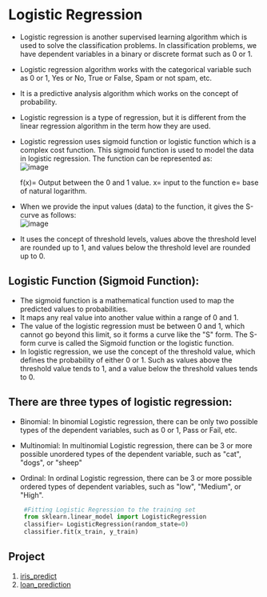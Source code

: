 # Logistic Regression           
  - Logistic regression is another supervised learning algorithm which is used to solve the classification problems. In classification problems, we have dependent variables in a binary or discrete format such as 0 or 1.
  - Logistic regression algorithm works with the categorical variable such as 0 or 1, Yes or No, True or False, Spam or not spam, etc.
  - It is a predictive analysis algorithm which works on the concept of probability.
  - Logistic regression is a type of regression, but it is different from the linear regression algorithm in the term how they are used.
  - Logistic regression uses sigmoid function or logistic function which is a complex cost function. This sigmoid function is used to model the data in logistic regression. The function can be represented as: \
   ![image](https://user-images.githubusercontent.com/58425689/107841337-1eb2c180-6de2-11eb-8cfb-3ba3650e057d.png)
   
      f(x)= Output between the 0 and 1 value.
      x= input to the function
      e= base of natural logarithm.
  - When we provide the input values (data) to the function, it gives the S-curve as follows: \
  ![image](https://user-images.githubusercontent.com/58425689/107841338-207c8500-6de2-11eb-825f-079b70534687.png)

  - It uses the concept of threshold levels, values above the threshold level are rounded up to 1, and values below the threshold level are rounded up to 0.
 
## Logistic Function (Sigmoid Function):
- The sigmoid function is a mathematical function used to map the predicted values to probabilities.
- It maps any real value into another value within a range of 0 and 1.
- The value of the logistic regression must be between 0 and 1, which cannot go beyond this limit, so it forms a curve like the "S" form. The S-form curve is called the Sigmoid function or the logistic function.
- In logistic regression, we use the concept of the threshold value, which defines the probability of either 0 or 1. Such as values above the threshold value tends to 1, and a value below the threshold values tends to 0.

## There are three types of logistic regression: 
- Binomial: In binomial Logistic regression, there can be only two possible types of the dependent variables, such as 0 or 1, Pass or Fail, etc.
- Multinomial: In multinomial Logistic regression, there can be 3 or more possible unordered types of the dependent variable, such as "cat", "dogs", or "sheep"
- Ordinal: In ordinal Logistic regression, there can be 3 or more possible ordered types of dependent variables, such as "low", "Medium", or "High".
   
   
   ```python
    #Fitting Logistic Regression to the training set  
    from sklearn.linear_model import LogisticRegression  
    classifier= LogisticRegression(random_state=0)  
    classifier.fit(x_train, y_train)  
  ```
## Project
1. [iris_predict](https://github.com/rjnp2/iris_predict/blob/master/iris%20flower.ipynb)
2. [loan_prediction](https://github.com/rjnp2/loan_prediction)
